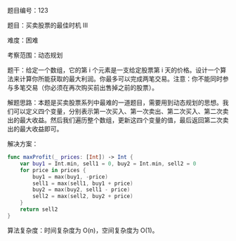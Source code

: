 题目编号：123

题目：买卖股票的最佳时机 III

难度：困难

考察范围：动态规划

题干：给定一个数组，它的第 i 个元素是一支给定股票第 i 天的价格。设计一个算法来计算你所能获取的最大利润。你最多可以完成两笔交易。注意：你不能同时参与多笔交易（你必须在再次购买前出售掉之前的股票）。

解题思路：本题是买卖股票系列中最难的一道题目，需要用到动态规划的思想。我们可以定义四个变量，分别表示第一次买入、第一次卖出、第二次买入、第二次卖出的最大收益。然后我们遍历整个数组，更新这四个变量的值，最后返回第二次卖出的最大收益即可。

解决方案：

```swift
func maxProfit(_ prices: [Int]) -> Int {
    var buy1 = Int.min, sell1 = 0, buy2 = Int.min, sell2 = 0
    for price in prices {
        buy1 = max(buy1, -price)
        sell1 = max(sell1, buy1 + price)
        buy2 = max(buy2, sell1 - price)
        sell2 = max(sell2, buy2 + price)
    }
    return sell2
}
```

算法复杂度：时间复杂度为 O(n)，空间复杂度为 O(1)。